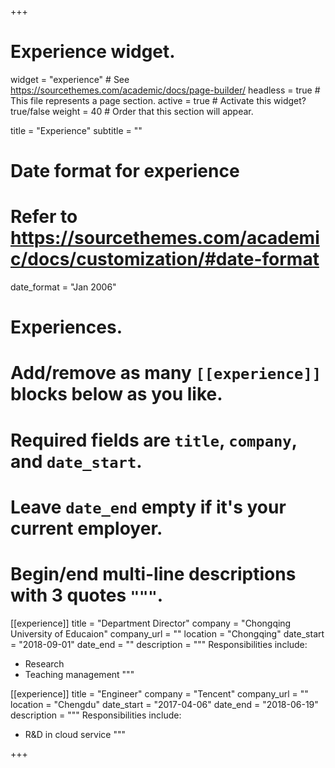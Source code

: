 +++
# Experience widget.
widget = "experience"  # See https://sourcethemes.com/academic/docs/page-builder/
headless = true  # This file represents a page section.
active = true  # Activate this widget? true/false
weight = 40  # Order that this section will appear.

title = "Experience"
subtitle = ""

# Date format for experience
#   Refer to https://sourcethemes.com/academic/docs/customization/#date-format
date_format = "Jan 2006"

# Experiences.
#   Add/remove as many `[[experience]]` blocks below as you like.
#   Required fields are `title`, `company`, and `date_start`.
#   Leave `date_end` empty if it's your current employer.
#   Begin/end multi-line descriptions with 3 quotes `"""`.
[[experience]]
  title = "Department Director"
  company = "Chongqing University of Educaion"
  company_url = ""
  location = "Chongqing"
  date_start = "2018-09-01"
  date_end = ""
  description = """
  Responsibilities include:
  
  * Research
  * Teaching management
  """

[[experience]]
  title = "Engineer"
  company = "Tencent"
  company_url = ""
  location = "Chengdu"
  date_start = "2017-04-06"
  date_end = "2018-06-19"
  description = """
  Responsibilities include:
  
  * R&D in cloud service
  """

+++
